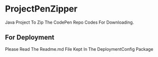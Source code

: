 # ProjectPenZipper
Java Project To Zip The CodePen Repo Codes For Downloading.

## For Deployment
Please Read The Readme.md File Kept In The DeploymentConfig Package
